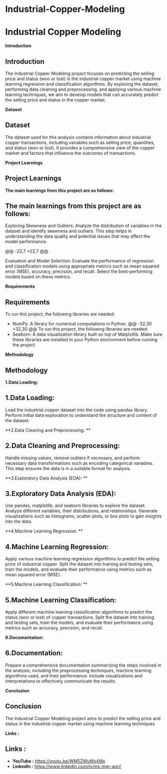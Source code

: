 # Industrial-Copper-Modeling

# Industrial Copper Modeling

**Introduction**
## Introduction

The Industrial Copper Modeling project focuses on predicting the selling price and status (won or lost) in the industrial copper market using machine learning regression and classification algorithms. By exploring the dataset, performing data cleaning and preprocessing, and applying various machine learning techniques, we aim to develop models that can accurately predict the selling price and status in the copper market.

**Dataset**
## Dataset

The dataset used for this analysis contains information about industrial copper transactions, including variables such as selling price, quantities, and status (won or lost). It provides a comprehensive view of the copper market and factors that influence the outcomes of transactions.

**Project Learnings**
## Project Learnings

**The main learnings from this project are as follows:**
## The main learnings from this project are as follows:

Exploring Skewness and Outliers: Analyze the distribution of variables in the dataset and identify skewness and outliers. This step helps in understanding the data quality and potential issues that may affect the model performance.

@@ -22,7 +22,7 @@

Evaluation and Model Selection: Evaluate the performance of regression and classification models using appropriate metrics such as    mean squared error (MSE), accuracy, precision, and recall. Select the best-performing models based on these metrics.

**Requirements**
## Requirements
To run this project, the following libraries are needed:

* NumPy: A library for numerical computations in Python.
@@ -32,30 +32,30 @@ To run this project, the following libraries are needed:
* Seaborn: A data visualization library built on top of Matplotlib.
Make sure these libraries are installed in your Python environment before running the project.

**Methodology**
## Methodology

**1.Data Loading:**
## 1.Data Loading:
Load the industrial copper dataset into the code using pandas library. Perform initial data exploration to understand the structure and content of the dataset.

**2.Data Cleaning and Preprocessing: **
## 2.Data Cleaning and Preprocessing: 
Handle missing values, remove outliers if necessary, and perform necessary data transformations such as encoding categorical variables. This step ensures the data is in a suitable format for analysis.

**3.Exploratory Data Analysis (EDA): **
## 3.Exploratory Data Analysis (EDA): 
Use pandas, matplotlib, and seaborn libraries to explore the dataset. Analyze different variables, their distributions, and relationships. Generate visualizations such as histograms, scatter plots, or box plots to gain insights into the data.

**4.Machine Learning Regression:  **
## 4.Machine Learning Regression:  
Apply various machine learning regression algorithms to predict the selling price of industrial copper. Split the dataset into training and testing sets, train the models, and evaluate their performance using metrics such as mean squared error (MSE).

**5.Machine Learning Classification: **
## 5.Machine Learning Classification: 
Apply different machine learning classification algorithms to predict the status (won or lost) of copper transactions. Split the dataset into training and testing sets, train the models, and evaluate their performance using metrics such as accuracy, precision, and recall.

**6.Documentation:**
## 6.Documentation:
Prepare a comprehensive documentation summarizing the steps involved in the analysis, including the preprocessing techniques, machine learning algorithms used, and their performance. Include visualizations and interpretations to effectively communicate the results.

**Conclusion**
## Conclusion
The Industrial Copper Modeling project aims to predict the selling price and status in the industrial copper market using machine learning techniques

  **Links :**
  ## Links :

* **YouTube  :** https://youtu.be/WM5ZWuMs4Ms
* **LinkedIn :** https://www.linkedin.com/in/ms-mgr-agri/
